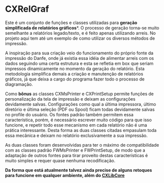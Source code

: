 # CXRelGraf

Este é um conjunto de funções e classes utilizadas para **geração simplificada de relatórios gráficos***. O processo de geração torna-se muito semelhante a relatórios legado/texto, e é feito apenas utilizando arreis. No projeto aqui tem até um exemplo de como utilizar os diversos métodos de impressão.

A inspiração para sua criação veio do funcionamento do próprio fonte da impressão do Danfe, onde já existia essa idéia de alimentar arreis com os dados seguindo uma certa estrutura e esta se refletia em box que seriam impressos dinamicamente no momento da geração do relatório. Esta metodologia simplifica demais a criação e manutenção de relatórios gráficos, já que deixa a cargo do programa fazer todo o processo de diagramação.

Como **bônus** as classes CXMsPrinter e CXPrintSetup permite funções de personalização da tela de impressão e deixam as configurações devidamente salvas. Configurações como qual a última impressora, último diretório e última seleção (PDF ou Spool) ficam todas devidamente salvas no profile do usuário. Os fontes padrão também permitem essa característica, porém, é necessário escrever muito código para que isso funcione, e repetir todo esse mecanismo em cada relatório não é uma prática interessante. Desta forma as duas classes citadas empasulam toda essa mecânica e deixam no relatório exclusivamente a sua impressão.

As duas classes foram desenvolvidas para ter o máximo de compatibilidade com as classes padrão FWMsPrinter e FWPrintSetup, de modo que a adaptação de outros fontes para tirar proveito destas características é muito simples e requer quase nenhuma recodificação.





**Da forma que está atualmente talvez ainda precise de alguns retoques para funcione em qualquer ambiente, além do [CXLibCore](https://github.com/cirilorocha/CXLibCore)**
